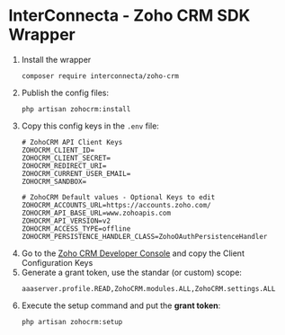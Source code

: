 # InterConnecta - Zoho CRM SDK Wrapper
1. Install the wrapper
    ```
    composer require interconnecta/zoho-crm
    ```
2. Publish the config files:
    ```
    php artisan zohocrm:install
    ```
3. Copy this config keys in the `.env` file:
    ```
    # ZohoCRM API Client Keys
    ZOHOCRM_CLIENT_ID=
    ZOHOCRM_CLIENT_SECRET=
    ZOHOCRM_REDIRECT_URI=
    ZOHOCRM_CURRENT_USER_EMAIL=
    ZOHOCRM_SANDBOX=

    # ZohoCRM Default values - Optional Keys to edit
    ZOHOCRM_ACCOUNTS_URL=https://accounts.zoho.com/
    ZOHOCRM_API_BASE_URL=www.zohoapis.com
    ZOHOCRM_API_VERSION=v2
    ZOHOCRM_ACCESS_TYPE=offline
    ZOHOCRM_PERSISTENCE_HANDLER_CLASS=ZohoOAuthPersistenceHandler
    ```
4. Go to the [Zoho CRM Developer Console](https://accounts.zoho.com/developerconsole) and copy the Client Configuration Keys
5. Generate a grant token, use the standar (or custom) scope:
    ```
    aaaserver.profile.READ,ZohoCRM.modules.ALL,ZohoCRM.settings.ALL
    ```
6. Execute the setup command and put the **grant token**:
    ```
    php artisan zohocrm:setup
    ```
